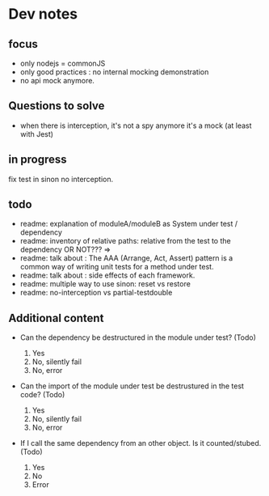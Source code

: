 # Dev notes

## focus

- only nodejs = commonJS
- only good practices : no internal mocking demonstration
- no api mock anymore.

## Questions to solve

- when there is interception, it's not a spy anymore it's a mock (at least with Jest)

## in progress

fix test in sinon no interception.

## todo

- readme: explanation of moduleA/moduleB as System under test / dependency
- readme: inventory of relative paths: relative from the test to the dependency OR NOT???
  =>
- readme: talk about : The AAA (Arrange, Act, Assert) pattern is a common way of writing unit tests for a method under test.
- readme: talk about : side effects of each framework.
- readme: multiple way to use sinon: reset vs restore
- readme: no-interception vs partial-testdouble

## Additional content

- Can the dependency be destructured in the module under test? (Todo)

  1. Yes
  1. No, silently fail
  1. No, error

- Can the import of the module under test be destrustured in the test code? (Todo)

  1. Yes
  1. No, silently fail
  1. No, error

- If I call the same dependency from an other object. Is it counted/stubed. (Todo)

  1. Yes
  1. No
  1. Error
